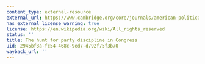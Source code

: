 ```yaml
---
content_type: external-resource
external_url: https://www.cambridge.org/core/journals/american-political-science-review/article/hunt-for-party-discipline-in-congress/077A4F31C35ED591F53FBC618F518E45
has_external_license_warning: true
license: https://en.wikipedia.org/wiki/All_rights_reserved
status: ''
title: The hunt for party discipline in Congress
uid: 2945bf3a-fc54-468c-9ed7-d792f75f3b70
wayback_url: ''
---
```

